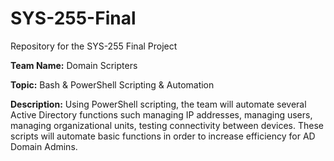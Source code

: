 # SYS-255-Final
Repository for the SYS-255 Final Project

**Team Name:** Domain Scripters

**Topic:** Bash & PowerShell Scripting & Automation

**Description:** Using PowerShell scripting, the team will automate several Active Directory functions such managing IP addresses, managing users, managing organizational units, testing connectivity between devices. These scripts will automate basic functions in order to increase efficiency for AD Domain Admins.
